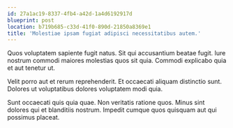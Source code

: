 ```yaml
---
id: 27a1ac19-8337-4fb4-a42d-1a4d6192917d
blueprint: post
location: b719b685-c33d-41f0-890d-21850a8369e1
title: 'Molestiae ipsam fugiat adipisci necessitatibus autem.'
---
```

Quos voluptatem sapiente fugit natus. Sit qui accusantium beatae fugit. Iure nostrum commodi maiores molestias quos sit quia. Commodi explicabo quia et aut tenetur ut.

Velit porro aut et rerum reprehenderit. Et occaecati aliquam distinctio sunt. Dolores ut voluptatibus dolores voluptatem modi quia.

Sunt occaecati quis quia quae. Non veritatis ratione quos. Minus sint dolores qui et blanditiis nostrum. Impedit cumque quos quisquam aut qui possimus placeat.